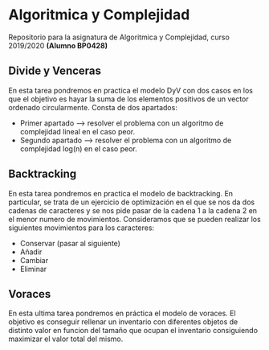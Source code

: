 # Algoritmica y Complejidad
Repositorio para la asignatura de Algoritmica y Complejidad, curso 2019/2020 **(Alumno BP0428)**

## Divide y Venceras
En esta tarea pondremos en practica el modelo DyV con dos casos en los que el objetivo es hayar la suma de los elementos 
positivos de un vector ordenado circularmente. Consta de dos apartados:

- Primer apartado --> resolver el problema con un algoritmo de complejidad lineal en el caso peor.
- Segundo apartado --> resolver el problema con un algoritmo de complejidad log(n) en el caso peor.

## Backtracking
En esta tarea pondremos en practica el modelo de backtracking. En particular, se trata de un ejercicio de optimización en el que se nos da dos cadenas de caracteres y se nos pide pasar de la cadena 1 a la cadena 2 en el menor numero de movimientos.
Consideramos que se pueden realizar los siguientes movimientos para los caracteres:

- Conservar (pasar al siguiente)
- Añadir 
- Cambiar 
- Eliminar

## Voraces 
En esta ultima tarea pondremos en práctica el modelo de voraces. El objetivo es conseguir rellenar un inventario con diferentes objetos de distinto valor en funcion del tamaño que ocupan el inventario consiguiendo maximizar el valor total del mismo.
